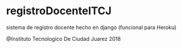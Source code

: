 # registroDocenteITCJ
sistema de registro docente hecho en django (funcional para Heroku)

@Instituto Tecnologico De Ciudad Juarez 2018

